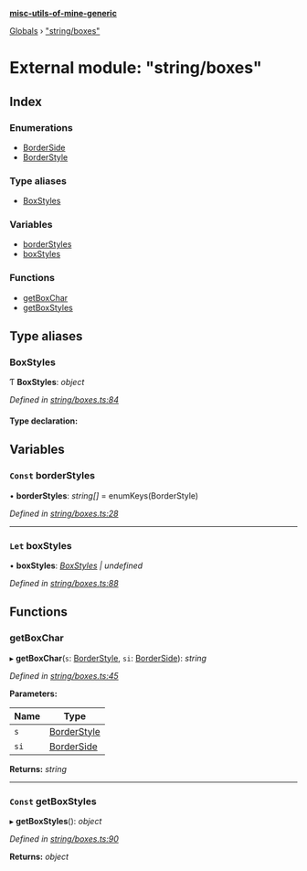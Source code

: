 **[misc-utils-of-mine-generic](../README.md)**

[Globals](../globals.md) › ["string/boxes"](_string_boxes_.md)

# External module: "string/boxes"

## Index

### Enumerations

* [BorderSide](../enums/_string_boxes_.borderside.md)
* [BorderStyle](../enums/_string_boxes_.borderstyle.md)

### Type aliases

* [BoxStyles](_string_boxes_.md#boxstyles)

### Variables

* [borderStyles](_string_boxes_.md#const-borderstyles)
* [boxStyles](_string_boxes_.md#let-boxstyles)

### Functions

* [getBoxChar](_string_boxes_.md#getboxchar)
* [getBoxStyles](_string_boxes_.md#const-getboxstyles)

## Type aliases

###  BoxStyles

Ƭ **BoxStyles**: *object*

*Defined in [string/boxes.ts:84](https://github.com/cancerberoSgx/misc-utils-of-mine/blob/b6947cf/misc-utils-of-mine-generic/src/string/boxes.ts#L84)*

#### Type declaration:

## Variables

### `Const` borderStyles

• **borderStyles**: *string[]* =  enumKeys(BorderStyle)

*Defined in [string/boxes.ts:28](https://github.com/cancerberoSgx/misc-utils-of-mine/blob/b6947cf/misc-utils-of-mine-generic/src/string/boxes.ts#L28)*

___

### `Let` boxStyles

• **boxStyles**: *[BoxStyles](_string_boxes_.md#boxstyles) | undefined*

*Defined in [string/boxes.ts:88](https://github.com/cancerberoSgx/misc-utils-of-mine/blob/b6947cf/misc-utils-of-mine-generic/src/string/boxes.ts#L88)*

## Functions

###  getBoxChar

▸ **getBoxChar**(`s`: [BorderStyle](../enums/_string_boxes_.borderstyle.md), `si`: [BorderSide](../enums/_string_boxes_.borderside.md)): *string*

*Defined in [string/boxes.ts:45](https://github.com/cancerberoSgx/misc-utils-of-mine/blob/b6947cf/misc-utils-of-mine-generic/src/string/boxes.ts#L45)*

**Parameters:**

Name | Type |
------ | ------ |
`s` | [BorderStyle](../enums/_string_boxes_.borderstyle.md) |
`si` | [BorderSide](../enums/_string_boxes_.borderside.md) |

**Returns:** *string*

___

### `Const` getBoxStyles

▸ **getBoxStyles**(): *object*

*Defined in [string/boxes.ts:90](https://github.com/cancerberoSgx/misc-utils-of-mine/blob/b6947cf/misc-utils-of-mine-generic/src/string/boxes.ts#L90)*

**Returns:** *object*